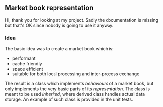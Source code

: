 ## Market book representation

Hi, thank you for looking at my project. Sadly the documentation is missing but that's OK since nobody is going to use it anyway.

### Idea

The basic idea was to create a market book which is:
* performant
* cache friendly
* space efficient
* suitable for both local processing and inter-process exchange

The result is a class which implements *behaviours* of a market book, but only implements the very basic parts of its *representation*. The class is meant to be used *inherited*, where derived class handles actual data storage. An example of such class is provided in the unit tests.
